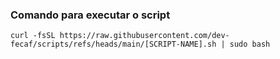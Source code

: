 ### Comando para executar o script
`curl -fsSL https://raw.githubusercontent.com/dev-fecaf/scripts/refs/heads/main/[SCRIPT-NAME].sh | sudo bash`
